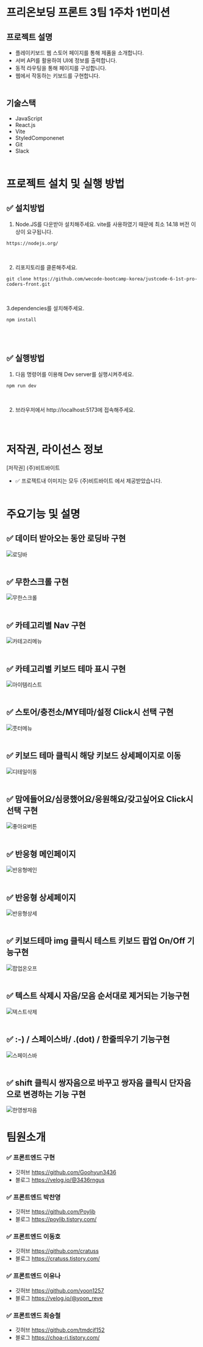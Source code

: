 # 프리온보딩 프론트 3팀 1주차 1번미션

## 프로젝트 설명

- 플레이키보드 웹 스토어 페이지를 통해 제품을 소개합니다.
- 서버 API를 활용하여 UI에 정보를 출력합니다.
- 동적 라우팅을 통해 페이지를 구성합니다.
- 웹에서 작동하는 키보드를 구현합니다.
  <br/>
  <br/>

## 기술스택

- JavaScript
- React.js
- Vite
- StyledComponenet
- Git
- Slack
  <br/>
  <br/>

# 프로젝트 설치 및 실행 방법

## ✅ 설치방법

1. Node.JS를 다운받아 설치해주세요. vite를 사용하였기 때문에 최소 14.18 버전 이상이 요구됩니다.

```
https://nodejs.org/
```

<br/>

2. 리포지토리를 클론해주세요.<br/>

```
git clone https://github.com/wecode-bootcamp-korea/justcode-6-1st-pro-coders-front.git
```

<br/>

3.dependencies를 설치해주세요.

```
npm install
```

<br/>
<br/>

## ✅ 실행방법

1. 다음 명령어를 이용해 Dev server를 실행시켜주세요.

```
npm run dev
```

<br/>

2. 브라우저에서 http://localhost:5173에 접속해주세요.
   <br/>
   <br/>
   <br/>

# 저작권, 라이선스 정보

[저작권] (주)비트바이트
<br/>

- ✅ 프로젝트내 이미지는 모두 (주)비트바이트 에서 제공받았습니다.
  <br/>
  <br/>

# 주요기능 및 설명

## ✅ 데이터 받아오는 동안 로딩바 구현

![로딩바](https://user-images.githubusercontent.com/87900492/194311898-63badb3c-47e5-4e4c-b603-f32661c5ab65.gif)
<br/>
<br/>

## ✅ 무한스크롤 구현

![무한스크롤](https://user-images.githubusercontent.com/87900492/194322937-b0c899dd-5ecf-465b-af24-235b1c6c2587.gif)
<br/>
<br/>

## ✅ 카테고리별 Nav 구현

![카테고리메뉴](https://user-images.githubusercontent.com/87900492/194311912-1fbace32-067d-415b-95b8-30a13efb26f2.gif)
<br/>
<br/>

## ✅ 카테고리별 키보드 테마 표시 구현

![아이템리스트](https://user-images.githubusercontent.com/87900492/194311901-de6fc14e-6367-4b72-ad90-83242da55949.gif)
<br/>
<br/>

## ✅ 스토어/충전소/MY테마/설정 Click시 선택 구현

![풋터메뉴](https://user-images.githubusercontent.com/87900492/194322975-ae177802-a2f2-4603-ba74-e416d1614d3f.gif)
<br/>
<br/>

## ✅ 키보드 테마 클릭시 해당 키보드 상세페이지로 이동

![디테일이동](https://user-images.githubusercontent.com/87900492/194311892-ef3312ee-c098-405a-918e-4a3b0b39944b.gif)
<br/>
<br/>

## ✅ 맘에들어요/심쿵했어요/응원해요/갖고싶어요 Click시 선택 구현

![좋아요버튼](https://user-images.githubusercontent.com/87900492/194311911-3580e447-92f0-4378-8060-d061b5e8e6fe.gif)
<br/>
<br/>

## ✅ 반응형 메인페이지

![반응형메인](https://user-images.githubusercontent.com/87900492/194315784-f76bcc72-9977-46ef-a9e7-a3a7ca046670.gif)
<br/>
<br/>

## ✅ 반응형 상세페이지

![반응형상세](https://user-images.githubusercontent.com/87900492/194315771-3b1154ed-9482-4dba-90ae-6850b067fb31.gif)
<br/>
<br/>

## ✅ 키보드테마 img 클릭시 테스트 키보드 팝업 On/Off 기능구현

![팝업온오프](https://user-images.githubusercontent.com/87900492/194311918-533b0a0b-8888-4d37-9c1d-3cfa2b98be77.gif)
<br/>
<br/>

## ✅ 텍스트 삭제시 자음/모음 순서대로 제거되는 기능구현

![텍스트삭제](https://user-images.githubusercontent.com/87900492/194311914-37328604-c9df-4fe7-ae0f-4d6b0bcc53b3.gif)
<br/>
<br/>

## ✅ :-) / 스페이스바/ .(dot) / 한줄띄우기 기능구현

![스페이스바](https://user-images.githubusercontent.com/87900492/194311899-ab330cc0-a584-4747-88fe-a1a10cf1b14c.gif)
<br/>
<br/>

## ✅ shift 클릭시 쌍자음으로 바꾸고 쌍자음 클릭시 단자음으로 변경하는 기능 구현

![한영쌍자음](https://user-images.githubusercontent.com/87900492/194311922-575ea93c-1a2c-463f-b840-34cb0007267c.gif)

# 팀원소개

### ✅ 프론트엔드 구현

- 깃허브 https://github.com/Goohyun3436
- 블로그 https://velog.io/@3436rngus

### ✅ 프론트엔드 박찬영

- 깃허브 https://github.com/Poylib
- 블로그 https://poylib.tistory.com/

### ✅ 프론트엔드 이동호

- 깃허브 https://github.com/cratuss
- 블로그 https://cratuss.tistory.com/

### ✅ 프론트엔드 이유나

- 깃허브 https://github.com/yoon1257
- 블로그 https://velog.io/@yoon_reve

### ✅ 프론트엔드 최승철

- 깃허브 https://github.com/tmdcjf152
- 블로그 https://choa-ri.tistory.com/
